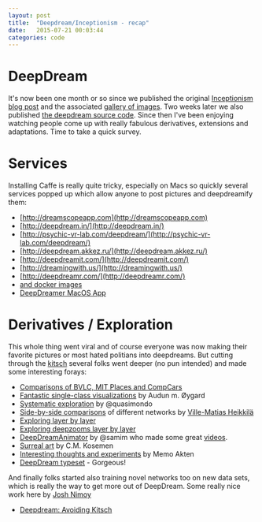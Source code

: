 ```yaml
---
layout: post
title:  "Deepdream/Inceptionism - recap" 
date:   2015-07-21 00:03:44
categories: code
---
```


# DeepDream

It's now been one month or so since we published the original [Inceptionism blog post](http://googleresearch.blogspot.com/2015/06/inceptionism-going-deeper-into-neural.html) and the associated [gallery of images](https://photos.google.com/share/AF1QipPX0SCl7OzWilt9LnuQliattX4OUCj_8EP65_cTVnBmS1jnYgsGQAieQUc1VQWdgQ?key=aVBxWjhwSzg2RjJWLWRuVFBBZEN1d205bUdEMnhB). Two weeks later we also published [the deepdream source code](https://github.com/google/deepdream). Since then I've been enjoying watching people come up with really fabulous derivatives, extensions and adaptations. Time to take a quick survey.

# Services

Installing Caffe is really quite tricky, especially on Macs so quickly several services popped up which allow anyone to post pictures and deepdreamify them:

  * [http://dreamscopeapp.com](http://dreamscopeapp.com)
  * [http://deepdream.in/](http://deepdream.in/)
  * [http://psychic-vr-lab.com/deepdream/](http://psychic-vr-lab.com/deepdream/)
  * [http://deepdream.akkez.ru/](http://deepdream.akkez.ru/)
  * [http://deepdreamit.com/](http://deepdreamit.com/)
  * [http://dreamingwith.us/](http://dreamingwith.us/)
  * [http://deepdreamr.com/](http://deepdreamr.com/)
  * [and docker images](https://registry.hub.docker.com/u/mjibson/deepdream/)
  * [DeepDreamer MacOS App](http://realmacsoftware.com/deepdreamer) 

# Derivatives / Exploration

This whole thing went viral and of course everyone was now making their favorite pictures or most hated politians into deepdreams. But cutting through the [kitsch](http://www.psmag.com/nature-and-technology/googles-deep-dream-is-future-kitsch) several folks went deeper (no pun intended) and made some interesting forays:

  * [Comparisons of BVLC, MIT Places and CompCars](http://sprawledoctopus.com/deepdream/datasets/) 
  * [Fantastic single-class visualizations](http://auduno.com/post/125362849838/visualizing-googlenet-classes) by Audun m. Øygard
  * [Systematic exploration](https://www.flickr.com/photos/quasimondo/sets/72157655587555166) by @quasimondo
  * [Side-by-side comparisons](https://www.youtube.com/watch?t=16&v=32GnAI3nrsQ) of different networks by [Ville-Matias Heikkilä](http://www.pelulamu.net/viznut/)
  * [Exploring layer by layer](https://www.youtube.com/watch?v=dbQh1I_uvjo)
  * [Exploring deepzooms layer by layer](https://users.ics.aalto.fi/perellm1/deep_dreams.shtml) 
  * [DeepDreamAnimator](https://github.com/samim23/DeepDreamAnim) by @samim who made some great [videos](https://vimeo.com/133275555).
  * [Surreal art](http://gizmodo.com/this-human-artist-is-making-hauting-paintings-with-goog-1716597566) by C.M. Kosemen
  * [Interesting thoughts and experiments](https://medium.com/@memoakten/deepdream-is-blowing-my-mind-6a2c8669c698) by Memo Akten
  * [DeepDream typeset](http://gwiozda.net/content/ddAlphabet.php) - Gorgeous!
 
And finally folks started also training novel networks too on new data sets, which is really the way to get more out of DeepDream.
Some really nice work here by [Josh Nimoy](http://jtnimoy.com/)

  * [Deepdream: Avoiding Kitsch](http://jtnimoy.com/blogs/projects/50616707-deepdream-avoiding-kitsch)



